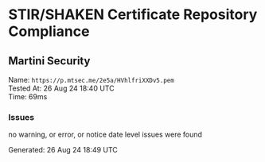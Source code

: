 # STIR/SHAKEN Certificate Repository Compliance

## Martini Security

Name: `https://p.mtsec.me/2e5a/HVhlfriXXDv5.pem`\
Tested At: 26 Aug 24 18:40 UTC\
Time: 69ms

### Issues

no warning, or error, or notice date level issues were found

Generated: 26 Aug 24 18:49 UTC